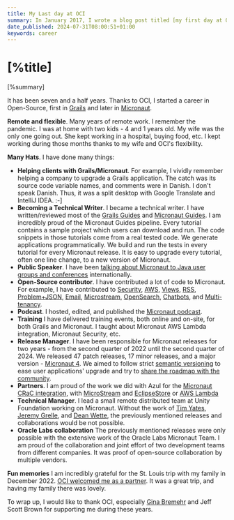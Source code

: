 ```yaml
---
title: My Last day at OCI
summary: In January 2017, I wrote a blog post titled [my first day at OCI](https://sergiodelamo.com/blog/my-first-day-at-oci.html). Today is my last day at OCI. 
date_published: 2024-07-31T08:00:51+01:00
keywords: career
---
```


# [%title]

[%summary]

It has been seven and a half years. Thanks to OCI, I started a career in Open-Source, first in [Grails](https://grails.org) and later in [Micronaut](https://micronaut.io).

**Remote and flexible**. Many years of remote work. I remember the pandemic. I was at home with two kids - 4 and 1 years old. My wife was the only one going out. She kept working in a hospital, buying food, etc. I kept working during those months thanks to my wife and OCI's flexibility.

**Many Hats**. I have done many things:

- **Helping clients with Grails/Micronaut**. For example, I vividly remember helping a company to upgrade a Grails application. The catch was its source code variable names, and comments were in Danish. I don't speak Danish. Thus, it was a split desktop with Google Translate and IntelliJ IDEA. :-]
- **Becoming a Technical Writer**. I  became a technical writer. I have written/reviewed most of the [Grails Guides](https://guides.grails.org) and [Micronaut Guides](https://guides.micronaut.io/latest/index.html). I am incredibly proud of the Micronaut Guides pipeline. Every tutorial contains a sample project which users can download and run. The code snippets in those tutorials come from a real tested code. We generate applications programmatically. We build and run the tests in every tutorial for every Micronaut release. It is easy to upgrade every tutorial, often one line change, to a new version of Micronaut. 
- **Public Speaker**. I have been [talking about Micronaut to Java user groups and conferences](https://sergiodelamo.com/blog/tag/talk.html) internationally.
- **Open-Source contributor**. I have contributed a lot of code to Micronaut. For example, I have contributed to [Security](https://micronaut-projects.github.io/micronaut-security/latest/guide/), [AWS](https://micronaut-projects.github.io/micronaut-aws/latest/guide/), [Views](https://micronaut-projects.github.io/micronaut-views/latest/guide/), [RSS](https://micronaut-projects.github.io/micronaut-rss/latest/guide/), [Problem+JSON](https://micronaut-projects.github.io/micronaut-problem-json/latest/guide/), [Email](https://micronaut-projects.github.io/micronaut-email/latest/guide/), [Microstream](https://micronaut-projects.github.io/micronaut-micronaut/latest/guide/), [OpenSearch](https://micronaut-projects.github.io/micronaut-opensearch/latest/guide/), [Chatbots](https://micronaut-projects.github.io/micronaut-chatbots/latest/guide/), and [Multi-tenancy](https://micronaut-projects.github.io/micronaut-multitenancy/latest/guide/).
- **Podcast**. I hosted, edited, and published the [Micronaut podcast](https://micronautpodcast.com).
- **Training** I have delivered training events, both online and on-site, for both Grails and Micronaut. I taught about Micronaut AWS Lambda integration, Micronaut Security, etc.
- **Release Manager**. I have been responsible for Micronaut releases for two years - from the second quarter of 2022 until the second quarter of 2024. We released 47 patch releases, 17 minor releases, and a major version - [Micronaut 4](https://micronaut.io/2023/07/14/micronaut-framework-4-0-0-released/). We aimed to follow strict [semantic versioning](https://micronaut.io/micronaut-roadmap/) to ease user applications' upgrade and try to [share the roadmap with the community](https://github.com/micronaut-projects/micronaut-core/discussions/categories/planning).
- **Partners**. I am proud of the work we did with Azul for the [Micronaut CRaC integration](https://micronaut-projects.github.io/micronaut-crac/latest/guide/), with [MicroStream](https://micronaut-projects.github.io/micronaut-microstream/latest/guide/) and [EclipseStore](https://micronaut-projects.github.io/micronaut-eclipsestore/latest/guide/) or [AWS Lambda](https://micronaut-projects.github.io/micronaut-aws/latest/guide/#lambda)
- **Technical Manager**. I lead a small remote distributed team at Unity Foundation working on Micronaut. Without the work of [Tim Yates](https://x.com/tim_yates), [Jeremy Grelle](https://x.com/jeremyg484), and [Dean Wette](https://x.com/RaceTripper), the previously mentioned releases and collaborations would be not possible.
- **Oracle Labs collaboration** The previously mentioned releases were only possible with the extensive work of the Oracle Labs Micronaut Team. I am proud of the collaboration and joint effort of two development teams from different companies. It was proof of open-source collaboration by multiple vendors.

**Fun memories**
I am incredibly grateful for the St. Louis trip with my family in December 2022. [OCI welcomed me as a partner](http://localhost/sergiodelamo.com/blog/partnert-of-objectcomputing.html). It was a great trip, and having my family there was lovely.

To wrap up, I would like to thank OCI, especially [Gina Bremehr](https://x.com/bremehrg) and Jeff Scott Brown for supporting me during these years. 







